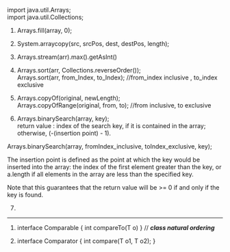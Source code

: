 import java.util.Arrays; \
import java.util.Collections; 


1) Arrays.fill(array, 0); 

2) System.arraycopy(src, srcPos, dest, destPos, length);

3) Arrays.stream(arr).max().getAsInt()

4) Arrays.sort(arr, Collections.reverseOrder()); \
Arrays.sort(arr, from_Index, to_Index); //from_index inclusive , to_index exclusive

5) Arrays.copyOf(original, newLength); \
  Arrays.copyOfRange(original, from, to);   //from inclusive, to exclusive

6)  Arrays.binarySearch(array, key); \
return value : index of the search key, if it is contained in the array; otherwise, (-(insertion point) - 1). 

Arrays.binarySearch(array, fromIndex_inclusive, toIndex_exclusive, key);

The insertion point is defined as the point at which the key would be inserted into the array: the index of the first element greater than the key, or a.length if all elements in the array are less than the specified key. 

Note that this guarantees that the return value will be >= 0 if and only if the key is found.

7) 



--------------------------------------------------------------------------------------------------------------------

1) interface Comparable<T> { int compareTo(T o) }                // ***class natural ordering***

2) interface Comparator<T> { int compare(T o1, T o2); }
  
  
